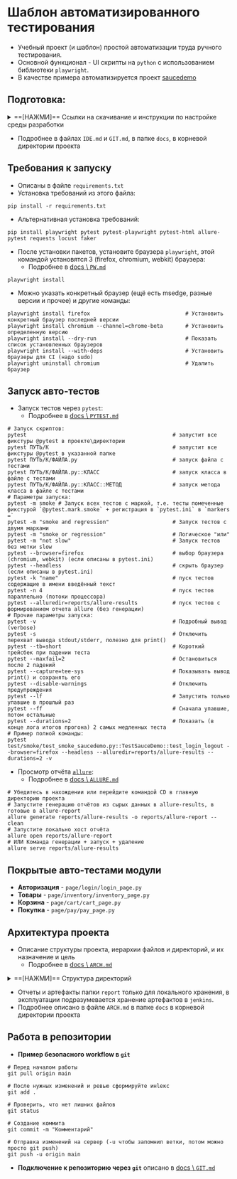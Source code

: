 # **Шаблон автоматизированного тестирования** 
* Учебный проект (и шаблон) простой автоматизации труда ручного тестирования.
* Основной функционал - UI скрипты на `python` с использованием библиотеки `playwright`.
* В качестве примера автоматизируется проект [saucedemo](https://www.saucedemo.com/v1/)
 
## Подготовка:

<details>
<summary>
==[НАЖМИ]== Ссылки на скачивание и инструкции по настройке среды разработки
</summary><p>

* [Скачать `Python` версии 13+](https://www.python.org/downloads/)
  * [Инструкция установки `Python` глава 2.1, эксплуатация глава 3](https://disk.yandex.ru/edit/d/ziggIjO2lsG0H2023WbIniPegnqahzm72s0qoIz-cKg6UlFmWEZta1prdw)
* [Скачать `git` версии 2.49+](https://git-scm.com/downloads)
  * [Инструкция установки и эксплуатации `git` глава 4.5](https://disk.yandex.ru/i/p6A-v9AiGy5qxA)
* IDE:
  * `OpenIDE` - Российский IDE
    * [Скачать версии 243+](https://openide.ru/download/)
  * `PyCharm` - Рекомендуемый способ взаимодействия с `python`
    * [Скачать версии Community Edition 2024+](https://www.jetbrains.com/ru-ru/pycharm/download/other.html)
    * [Установка глава 2.2 | Эксплуатация глава 4](https://disk.yandex.ru/edit/d/ziggIjO2lsG0H2023WbIniPegnqahzm72s0qoIz-cKg6UlFmWEZta1prdw)
  * `VSCode` - Популярный IDE
    * [Скачать версии 1.99+](https://code.visualstudio.com/docs/?dv=win64user)
</p></details>

* Подробнее в файлах `IDE.md` и `GIT.md`, в папке `docs`, в корневой директории проекта

## **Требования к запуску**
* Описаны в файле `requirements.txt`
* Установка требований из этого файла:
```shell
pip install -r requirements.txt
```
* Альтернативная установка требований:
```shell
pip install playwright pytest pytest-playwright pytest-html allure-pytest requests locust faker
```
* После установки пакетов, установите браузера `playwright`, этой командой установятся 3 (firefox, chromium, webkit) браузера:
  * Подробнее в [docs \ `PW.md`](https://github.com/MikhailPyshenko/edu-test-py-pw/blob/main/docs/PW.md)
```shell
playwright install
```
* Можно указать конкретный браузер (ещё есть msedge, разные версии и прочее) и другие команды:
```shell
playwright install firefox                              # Установить конкретный браузер последней версии
playwright install chromium --channel=chrome-beta       # Установить определенную версию
playwright install --dry-run                            # Показать список установленных браузеров
playwright install --with-deps                          # Установить браузеры для CI (надо sudo)
playwright uninstall chromium                           # Удалить браузер
```

## **Запуск авто-тестов**
* Запуск тестов через `pytest`:
  * Подробнее в [docs \ `PYTEST.md`](https://github.com/MikhailPyshenko/edu-test-py-pw/blob/main/docs/PYTEST.md)
```shell
# Запуск скриптов:
pytest                                              # запустит все фикстуры @pytest в проекте\директории
pytest ПУТЬ/К                                       # запустит все фикстуры @pytest в указанной папке
pytest ПУТЬ/К/ФАЙЛА.py                              # запуск файла с тестами
pytest ПУТЬ/К/ФАЙЛА.py::КЛАСС                       # запуск класса в файле с тестами
pytest ПУТЬ/К/ФАЙЛА.py::КЛАСС::МЕТОД                # запуск метода класса в файле с тестами
# Параметры запуска:
pytest -m smoke # Запуск всех тестов с маркой, т.е. тесты помеченные фикстурой `@pytest.mark.smoke` + регистрация в `pytest.ini` в `markers =`
pytest -m "smoke and regression"                    # Запуск тестов с двумя марками
pytest -m "smoke or regression"                     # Логическое "или"
pytest -m "not slow"                                # Запуск тестов без метки slow
pytest --browser=firefox                            # выбор браузера (chromium, webkit) (если описаны в pytest.ini)
pytest --headless                                   # скрыть браузер (если описаны в pytest.ini)
pytest -k "name"                                    # пуск тестов содержащие в имени введённый текст
pytest -n 4                                         # пуск тестов параллельно (потоки процессора)
pytest --alluredir=reports/allure-results           # пуск тестов с формированием отчета allure (без генерации)
# Прочие параметры запуска:
pytest -v                                           # Подробный вывод (verbose)
pytest -s                                           # Отключить перехват вывода stdout/stderr, полезно для print()
pytest --tb=short                                   # Короткий трейсбек при падении теста
pytest --maxfail=2                                  # Остановиться после 2 падений
pytest --capture=tee-sys                            # Показывать вывод print() и сохранять его
pytest --disable-warnings                           # Отключить предупреждения
pytest --lf                                         # Запустить только упавшие в прошлый раз
pytest --ff                                         # Сначала упавшие, потом остальные
pytest --durations=2                                # Показать (в конце лога итогов прогона) 2 самых медленных теста
# Пример полной команды:
pytest test/smoke/test_smoke_saucedemo.py::TestSauceDemo::test_login_logout --browser=firefox --headless --alluredir=reports/allure-results --durations=2 -v
```

* Просмотр отчёта [`allure`](https://github.com/allure-framework/allure2/releases):
  * Подробнее в [docs \ `ALLURE.md`](https://github.com/MikhailPyshenko/edu-test-py-pw/blob/main/docs/ALLURE.md)
```shell
# Убедитесь в нахождении или перейдите командой CD в главную директорию проекта
# Запустите генерацию отчётов из сырых данных в allure-results, в готовые в allure-report
allure generate reports/allure-results -o reports/allure-report --clean
# Запустите локально хост отчёта
allure open reports/allure-report
# ИЛИ Команда генерации + запуск + удаление
allure serve reports/allure-results
```

## **Покрытые авто-тестами модули**
* **Авторизация** - `page/login/login_page.py`
* **Товары** - `page/inventory/inventory_page.py`
* **Корзина** - `page/cart/cart_page.py`
* **Покупка** - `page/pay/pay_page.py`

## **Архитектура проекта**
* Описание структуры проекта, иерархии файлов и директорий, и их назначение и цель
  * Подробнее в [docs \ `ARCH.md`](https://github.com/MikhailPyshenko/edu-test-py-pw/blob/main/docs/ARCH.md)
<details>
<summary>
==[НАЖМИ]== Структура директорий
</summary><p>

```
/test-projectname/                  # корневой каталог (репозиторий) проекта авто-тестов
├── /page/                          # page object модели
│   ├── /module_page/               # папка с page object моделью и данными модуля
│   │   ├── module_page.py          # page object класс модуля
│   │   ├── module_locators.py      # селекторы элементов модулей
│   │   ├── module_data.py          # тестовые данные модуля
│   │   └── __init__.py
│   ├── example_page.py             # пример построения page object класса
│   ├── base_page.py                # базовый page object класс (основные методы работы со страницей)
│   └── __init__.py
├── /test/                          # тестовые сценарии с группировкой по видам
│   ├── /smoke/                     # дымы (фронт)
│   │   └── test_module.py
│   ├── /accept/                    # приемка (фронт)
│   │   └── test_module.py
│   ├── /api/                       # апи (бэк)
│   │   └── test_module_api.py
│   ├── /load/                      # нагрузочное (locust)
│   │   ├── locust_smoke.py
│   │   └── __init__.py 
│   └── example_test.py             # пример построения тестов
├── /config/                        
│   ├── /utils/                     
│   │   ├── actions.py              # действия
│   │   ├── asserts.py              # проверки
│   │   ├── helpers.py              # вспомогательные методы
│   │   ├── reporter.py             # утилита для отчётов allure
│   │   ├── mock_generator.py       # генерация тестовых данных
│   │   └── __init__.py
│   ├── logger.py                   # конфигурация логирования
│   └── __init__.py
├── /report/                        # отчеты и артефакты (хранятся локально, должно быть подключено хранение в jenkins)
│   ├── /allure-results/            # allure отчеты
│   ├── /pytest-html/               # pytest отчеты (для прикладывания в задачи)
│   ├── /locust/                    # locust отчеты нагрузочного
│   └── /logs/                      # логи выполнения тестов (pytest cli)
├── /docs/                          # документация
│   ├── PLAN.md                     # документация проекта, план автоматизации, тест-кейсы и история изменений
│   ├── CODE.md                     # описание стиля кода в проекте
│   ├── ARCH.md                     # описание вариантов архитектур проекта
│   ├── MD.md                       # описание markdown разметки
│   ├── IDE.md                      # описание работы в различных IDE и их настройки
│   ├── TERMINAL.md                 # описание работы в различных терминалах (cmd\unix\bash)
│   └── GIT.md                      # описание работы с git и bitbucket
├── conftest.py                     # фикстуры pytest для конфигурации тестов и отчетности allure
├── pytest.ini                      # настройки pytest
├── runner.py                       # запускатор для тестовых прогонов
├── requirements.txt                # зависимости
├── README.md                       # описание проекта
└── .gitignore                      # игнор лист git
```
</p></details>

* Отчеты и артефакты папки `report` только для локального хранения, в эксплуатации подразумевается хранение артефактов в `jenkins`.
* Подробнее описано в файле `ARCH.md` в папке `docs` в корневой директории проекта

## **Работа в репозитории**
* **Пример безопасного workflow в `git`**
```shell
# Перед началом работы
git pull origin main

# После нужных изменений и ревью сформируйте инlекс
git add .

# Проверить, что нет лишних файлов
git status

# Создание коммита
git commit -m "Комментарий"

# Отправка изменений на сервер (-u чтобы запомнил ветки, потом можно просто git push)
git push -u origin main
```
* **Подключение к репозиторию через `git`** описано в [docs \ `GIT.md`](https://github.com/MikhailPyshenko/edu-test-py-pw/blob/main/docs/GIT.md)